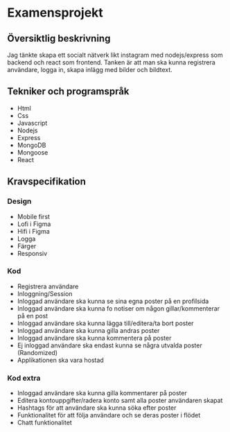 # Examensprojekt
## Översiktlig beskrivning
Jag tänkte skapa ett socialt nätverk likt instagram med nodejs/express som backend och react som frontend. Tanken är att man ska kunna registrera användare, logga in, skapa inlägg med bilder och bildtext.
## Tekniker och programspråk
* Html
* Css
* Javascript
* Nodejs
* Express
* MongoDB
* Mongoose
* React
## Kravspecifikation
### Design
* Mobile first
* Lofi i Figma
* Hifi i Figma
* Logga
* Färger
* Responsiv
### Kod
* Registrera användare
* Inloggning/Session
* Inloggad användare ska kunna se sina egna poster på en profilsida
* Inloggad användare ska kunna fo notiser om någon gillar/kommenterar på en post
* Inloggad användare ska kunna lägga till/editera/ta bort poster
* Inloggad användare ska kunna gilla andras poster
* Inloggad användare ska kunna kommentera på poster
* Ej inloggad användare ska endast kunna se några utvalda poster (Randomized)
* Applikationen ska vara hostad

### Kod extra
* Inloggad användare ska kunna gilla kommentarer på poster
* Editera kontouppgifter/radera konto samt alla poster användaren skapat
* Hashtags för att användare ska kunna söka efter poster
* Funktionalitet för att följa användare och se deras poster i flödet
* Chatt funktionalitet

